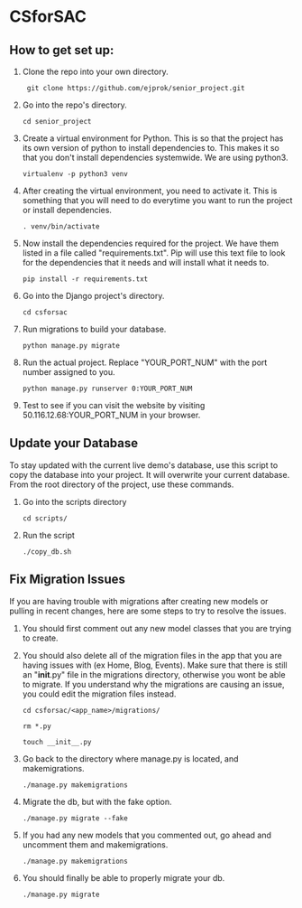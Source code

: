 # CSforSAC

## How to get set up:

1. Clone the repo into your own directory.
	
	 	git clone https://github.com/ejprok/senior_project.git

2.  Go into the repo's directory. 

		cd senior_project

3.  Create a virtual environment for Python.  This is so that the project has its own version of python to install dependencies to.  This makes it so that you don't install dependencies systemwide.  We are using python3.

	 	virtualenv -p python3 venv

4.  After creating the virtual environment, you need to activate it.  This is something that you will need to do everytime you want to run the project or install dependencies.  

	 	. venv/bin/activate

5.  Now install the dependencies required for the project.  We have them listed in a file called "requirements.txt". Pip will use this text file to look for the dependencies that it needs and will install what it needs to.

		pip install -r requirements.txt

6.  Go into the Django project's directory.

		cd csforsac

7.  Run migrations to build your database.

		python manage.py migrate

8.  Run the actual project.  Replace "YOUR_PORT_NUM" with the port number assigned to you.  

		python manage.py runserver 0:YOUR_PORT_NUM

9.  Test to see if you can visit the website by visiting 50.116.12.68:YOUR_PORT_NUM in your browser.


## Update your Database

To stay updated with the current live demo's database, use this script to copy the database into your project.  It will overwrite your current database.  From the root directory of the project, use these commands.

1.  Go into the scripts directory

		cd scripts/

2.  Run the script

		./copy_db.sh 
		
		
## Fix Migration Issues

If you are having trouble with migrations after creating new models or pulling in recent changes, here are some steps to try to resolve the issues.

1.	You should first comment out any new model classes that you are trying to create.  

2.	You should also delete all of the migration files in the app that you are having issues with (ex Home, Blog, Events). Make sure that there is still an "__init__.py" file in the migrations directory, otherwise you wont be able to migrate.  If you understand why the migrations are causing an issue, you could edit the migration files instead.

		cd csforsac/<app_name>/migrations/
		
		rm *.py
		
		touch __init__.py
		
3.	Go back to the directory where manage.py is located, and makemigrations.

		./manage.py makemigrations
		
4.	Migrate the db, but with the fake option.

		./manage.py migrate --fake
		
5.	If you had any new models that you commented out, go ahead and uncomment them and makemigrations.

		./manage.py makemigrations
	
6.	You should finally be able to properly migrate your db.

		./manage.py migrate
	


